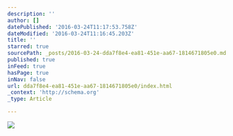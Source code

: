 ```yaml
---
description: ''
author: []
datePublished: '2016-03-24T11:17:53.758Z'
dateModified: '2016-03-24T11:16:45.203Z'
title: ''
starred: true
sourcePath: _posts/2016-03-24-dda7f8e4-ea81-451e-aa67-1814671805e0.md
published: true
inFeed: true
hasPage: true
inNav: false
url: dda7f8e4-ea81-451e-aa67-1814671805e0/index.html
_context: 'http://schema.org'
_type: Article

---
```

![](https://the-grid-user-content.s3-us-west-2.amazonaws.com/eec9a6c9-56f7-4abe-ad5b-d90270d21f09.png)